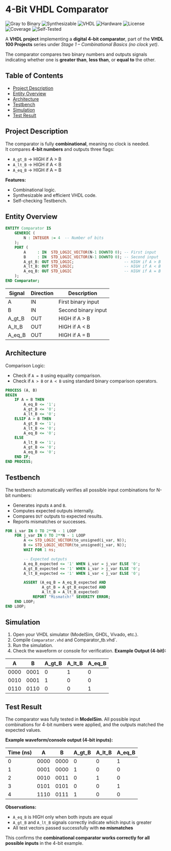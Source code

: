 # 4-Bit VHDL Comparator
![Gray to Binary](https://img.shields.io/badge/Status-Completed-brightgreen)
![Synthesizable](https://img.shields.io/badge/Synthesizable-Yes-brightgreen)
![VHDL](https://img.shields.io/badge/Language-VHDL-blue)
![Hardware](https://img.shields.io/badge/Technology-Hardware-blue)
![License](https://img.shields.io/badge/License-MIT-green)
![Coverage](https://img.shields.io/badge/Coverage-100%25-brightgreen)
![Self-Tested](https://img.shields.io/badge/Testbench%20Self%20Checking-Yes-red)


A **VHDL project** implementing a **digital 4-bit comparator**, part of the **VHDL 100 Projects** series under *Stage 1 – Combinational Basics (no clock yet)*.  

The comparator compares two binary numbers and outputs signals indicating whether one is **greater than**, **less than**, or **equal to** the other.  



## Table of Contents
- [Project Description](#project-description)  
- [Entity Overview](#entity-overview)  
- [Architecture](#architecture)  
- [Testbench](#testbench)  
- [Simulation](#simulation)  
- [Test Result](#test-result)  

## Project Description

The comparator is fully **combinational**, meaning no clock is needed.  
It compares **4-bit numbers** and outputs three flags:

- `A_gt_B` → HIGH if A > B  
- `A_lt_B` → HIGH if A < B  
- `A_eq_B` → HIGH if A = B  

**Features:**  
- Combinational logic.
- Synthesizable and efficient VHDL code.
- Self-checking Testbench.


## Entity Overview

```vhdl
ENTITY Comparator IS
    GENERIC (
        N : INTEGER := 4  -- Number of bits
    );
    PORT (
        A     : IN  STD_LOGIC_VECTOR(N-1 DOWNTO 0); -- First input
        B     : IN  STD_LOGIC_VECTOR(N-1 DOWNTO 0); -- Second input
        A_gt_B: OUT STD_LOGIC;                      -- HIGH if A > B
        A_lt_B: OUT STD_LOGIC;                      -- HIGH if A < B
        A_eq_B: OUT STD_LOGIC                       -- HIGH if A = B
    );
END Comparator;
```
| Signal   | Direction | Description         |
| -------- | --------- | ------------------- |
| A        | IN        | First binary input  |
| B        | IN        | Second binary input |
| A\_gt\_B | OUT       | HIGH if A > B       |
| A\_lt\_B | OUT       | HIGH if A < B       |
| A\_eq\_B | OUT       | HIGH if A = B       |

## Architecture

Comparison Logic:
- Check if `A = B` using equality comparison.
- Check if `A > B` or `A < B` using standard binary comparison operators.

```vhdl
PROCESS (A, B)
BEGIN
    IF A = B THEN
        A_eq_B <= '1';
        A_gt_B <= '0';
        A_lt_B <= '0';
    ELSIF A > B THEN
        A_gt_B <= '1';
        A_lt_B <= '0';
        A_eq_B <= '0';
    ELSE
        A_lt_B <= '1';
        A_gt_B <= '0';
        A_eq_B <= '0';
    END IF;
END PROCESS;
```

## Testbench
The testbench automatically verifies all possible input combinations for N-bit numbers:

- Generates inputs `A` and `B`.
- Computes expected outputs internally.
- Compares `DUT` outputs to expected results.
- Reports mismatches or successes.
```vhdl
FOR i_var IN 0 TO 2**N - 1 LOOP
    FOR j_var IN 0 TO 2**N - 1 LOOP
        A <= STD_LOGIC_VECTOR(to_unsigned(i_var, N));
        B <= STD_LOGIC_VECTOR(to_unsigned(j_var, N));
        WAIT FOR 1 ns;

        -- Expected outputs
        A_eq_B_expected <= '1' WHEN i_var = j_var ELSE '0';
        A_gt_B_expected <= '1' WHEN i_var > j_var ELSE '0';
        A_lt_B_expected <= '1' WHEN i_var < j_var ELSE '0';

        ASSERT (A_eq_B = A_eq_B_expected AND
                A_gt_B = A_gt_B_expected AND
                A_lt_B = A_lt_B_expected)
            REPORT "Mismatch!" SEVERITY ERROR;
    END LOOP;
END LOOP;
```
## Simulation
1. Open your VHDL simulator (ModelSim, GHDL, Vivado, etc.).
2. Compile `Comparator.vhd` and Comparator_tb.vhd`.
3. Run the simulation.
3. Check the waveform or console for verification.
**Example Output (4-bit):**

| A    | B    | A\_gt\_B | A\_lt\_B | A\_eq\_B |
| ---- | ---- | -------- | -------- | -------- |
| 0000 | 0001 | 0        | 1        | 0        |
| 0010 | 0001 | 1        | 0        | 0        |
| 0110 | 0110 | 0        | 0        | 1        |



## Test Result

The comparator was fully tested in **ModelSim**. All possible input combinations for 4-bit numbers were applied, and the outputs matched the expected values.  

**Example waveform/console output (4-bit inputs):**

| Time (ns) | A    | B    | A_gt_B | A_lt_B | A_eq_B |
|-----------|------|------|--------|--------|--------|
| 0         | 0000 | 0000 | 0      | 0      | 1      |
| 1         | 0001 | 0000 | 1      | 0      | 0      |
| 2         | 0010 | 0011 | 0      | 1      | 0      |
| 3         | 0101 | 0101 | 0      | 0      | 1      |
| 4         | 1110 | 0111 | 1      | 0      | 0      |

**Observations:**

- `A_eq_B` is HIGH only when both inputs are equal  
- `A_gt_B` and `A_lt_B` signals correctly indicate which input is greater  
- All test vectors passed successfully with **no mismatches**  

This confirms the **combinational comparator works correctly for all possible inputs** in the 4-bit example.
